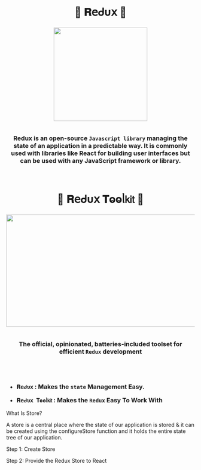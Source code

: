 <h1  align="center" > 🍄 𝐑𝖾ᑯυ𝗑 🥠</h1>

<h3  align="center" >

<img src="https://github.com/user-attachments/assets/0309eba7-c0fb-4b8b-970f-af831548c10b" width="250px" height="250px"/>

</br>
</br>

Redux is an open-source `Javascript library`
managing the state of an application in a predictable
way. It is commonly used with libraries like React for
building user interfaces but can be used with any
JavaScript framework or library.

</h3>

</br>

<h1  align="center" > 🍄 𝐑𝖾ᑯυ𝗑 𝐓ⱺⱺᥣ𝗄𝗂𝗍 🥠</h1>

<h3  align="center" >

<img src="https://github.com/user-attachments/assets/59e3f38e-b339-4ad4-b784-8021fbcd028b" width="534px" height="300px" />

</br>
</br>

The official, opinionated, batteries-included
toolset for efficient `Redux` development

</h3>

</br>
</br>

<h3>

- `𝐑𝖾ᑯυ𝗑` : Makes the `state` Management Easy.

- `𝐑𝖾ᑯυ𝗑 𝐓ⱺⱺᥣ𝗄𝗂𝗍` : Makes the `Redux` Easy To Work With

</h3>


What Is Store?


A store is a central place where the state of
our application is stored & it can be created
using the configureStore function and it holds
the entire state tree of our application.

Step 1: Create Store

Step 2: Provide the Redux Store to React